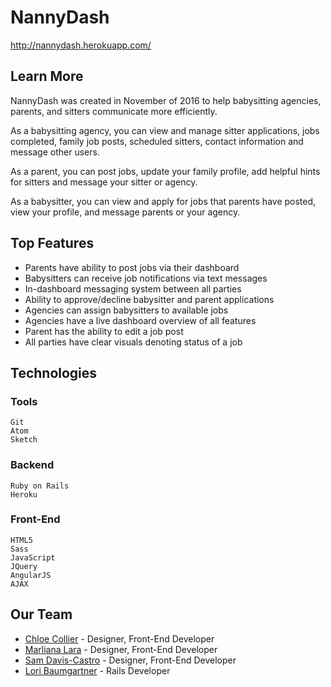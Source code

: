 # NannyDash

http://nannydash.herokuapp.com/


## Learn More

NannyDash was created in November of 2016 to help babysitting agencies, parents, and sitters communicate more efficiently.

As a babysitting agency, you can view and manage sitter applications, jobs completed, family job posts, scheduled sitters, contact information and message other users.

As a parent, you can post jobs, update your family profile, add helpful hints for sitters and message your sitter or agency.

As a babysitter, you can view and apply for jobs that parents have posted, view your profile, and message parents or your agency.


## Top Features

* Parents have ability to post jobs via their dashboard
* Babysitters can receive job notifications via text messages
* In-dashboard messaging system between all parties
* Ability to approve/decline babysitter and parent applications
* Agencies can assign babysitters to available jobs
* Agencies have a live dashboard overview of all features
* Parent has the ability to edit a job post
* All parties have clear visuals denoting status of a job


## Technologies

  ### Tools 
    Git
    Atom
    Sketch

  ### Backend 
    Ruby on Rails
    Heroku

  ### Front-End 
    HTML5
    Sass
    JavaScript
    JQuery
    AngularJS
    AJAX

## Our Team

* [Chloe Collier](https://github.com/AlyChloe) - Designer, Front-End Developer
* [Marliana Lara](https://github.com/marshmalien) - Designer, Front-End Developer
* [Sam Davis-Castro](https://github.com/SamPlifier) - Designer, Front-End Developer
* [Lori Baumgartner](https://github.com/lburl01) - Rails Developer

